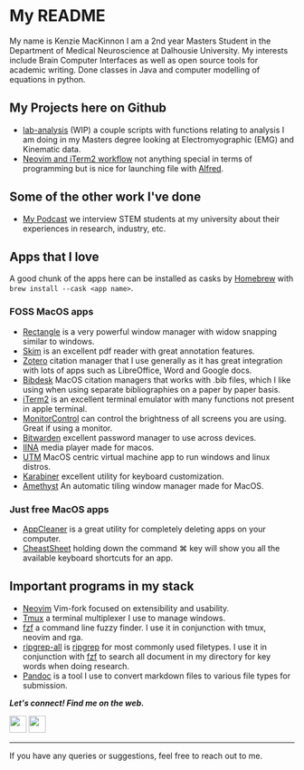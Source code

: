 # My README

My name is Kenzie MacKinnon I am a 2nd year Masters Student in the Department of Medical Neuroscience at Dalhousie University.  My interests include Brain Computer Interfaces as well as open source tools for academic writing.  Done classes in Java and computer modelling of equations in python.

## My Projects here on Github

- [lab-analysis](https://github.com/Kenmac589/lab-analysis) (WIP) a couple scripts with functions relating to analysis I am doing in my Masters degree looking at Electromyographic (EMG) and Kinematic data. 
- [Neovim and iTerm2 workflow](https://github.com/Kenmac589/alfred-iTerm-Neovim) not anything special in terms of programming but is nice for launching file with [Alfred](https://www.alfredapp.com/).

## Some of the other work I've done

- [My Podcast](https://podcasts.apple.com/ca/podcast/voices-of-stem/id1537339890) we interview STEM students at my university about their experiences in research, industry, etc.

## Apps that I love

A good chunk of the apps here can be installed as casks by [Homebrew](https://brew.sh/) with `brew install --cask <app name>`.

### FOSS MacOS apps

- [Rectangle](https://github.com/rxhanson/Rectangle) is a very powerful window manager with widow snapping similar to windows.
- [Skim](https://skim-app.sourceforge.io/) is an excellent pdf reader with great annotation features.
- [Zotero](https://www.zotero.org/) citation manager that I use generally as it has great integration with lots of apps such as LibreOffice, Word and Google docs.
- [Bibdesk](https://bibdesk.sourceforge.io/) MacOS citation managers that works with .bib files, which I like using when using separate bibliographies on a paper by paper basis.
- [iTerm2](https://iterm2.com/) is an excellent terminal emulator with many functions not present in apple terminal.
- [MonitorControl](https://github.com/MonitorControl/MonitorControl#readme) can control the brightness of all screens you are using.  Great if using a monitor.
- [Bitwarden](https://bitwarden.com/) excellent password manager to use across devices.
- [IINA](https://iina.io/) media player made for macos.
- [UTM](https://mac.getutm.app/) MacOS centric virtual machine app to run windows and linux distros.
- [Karabiner](https://github.com/pqrs-org/Karabiner-Elements) excellent utility for keyboard customization.
- [Amethyst](https://github.com/ianyh/Amethyst) An automatic tiling window manager made for MacOS.

### Just free MacOS apps

- [AppCleaner](https://freemacsoft.net/appcleaner/) is a great utility for completely deleting apps on your computer.
- [CheastSheet](https://www.mediaatelier.com/CheatSheet/) holding down the command ⌘ key will show you all the available keyboard shortcuts for an app.

## Important programs in my stack

- [Neovim](https://github.com/neovim/neovim) Vim-fork focused on extensibility and usability.
- [Tmux](https://github.com/tmux/tmux) a terminal multiplexer I use to manage windows.
- [fzf](https://github.com/junegunn/fzf) a command line fuzzy finder.  I use it in conjunction with tmux, neovim and rga.
- [ripgrep-all](https://github.com/phiresky/ripgrep-all) is [ripgrep](https://github.com/BurntSushi/ripgrep) for most commonly used filetypes.  I use it in conjunction with [fzf](https://github.com/junegunn/fzf) to search all document in my directory for key words when doing research.
- [Pandoc](https://pandoc.org/) is a tool I use to convert markdown files to various file types for submission.

<b><i>Let's connect! Find me on the web.</i></b>

[<img height="30" src="https://img.shields.io/badge/twitter-%231DA1F2.svg?&style=for-the-badge&logo=twitter&logoColor=white" />][twitter]
[<img height="30" src="https://img.shields.io/badge/linkedin-blue.svg?&style=for-the-badge&logo=linkedin&logoColor=white" />][LinkedIn]
<br />
<hr />

[twitter]: https://twitter.com/MacKinnonKenzie
[linkedin]: https://www.linkedin.com/in/kenzie-mackinnon-7a75501b6/

 If you have any queries or suggestions, feel free to reach out to me.
